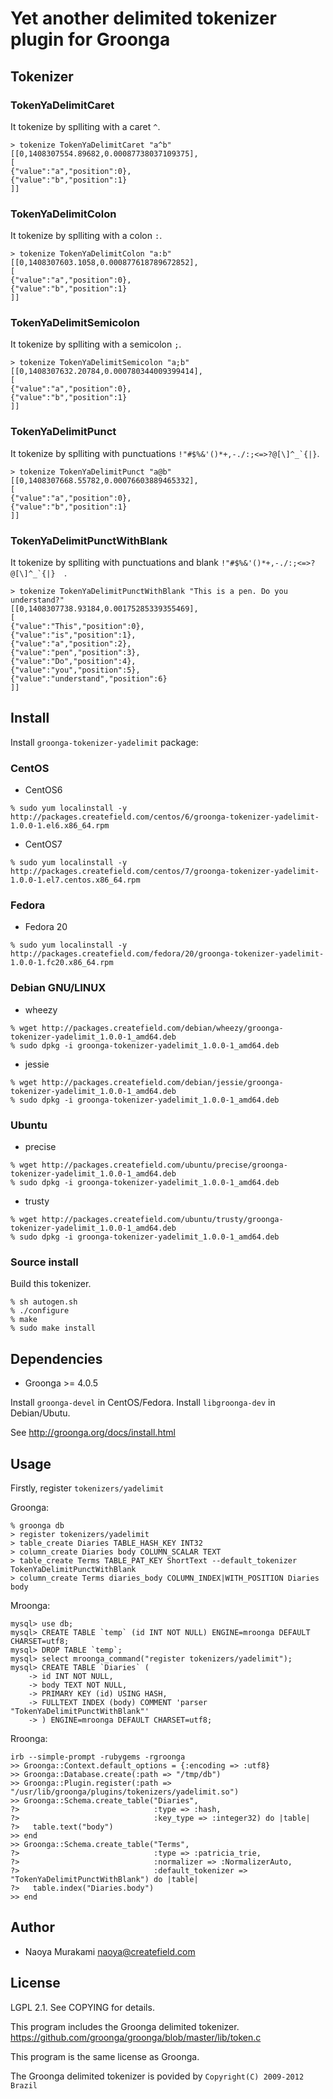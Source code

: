 # Yet another delimited tokenizer plugin for Groonga

## Tokenizer

### TokenYaDelimitCaret

It tokenize by splliting with a caret ``^``.

```
> tokenize TokenYaDelimitCaret "a^b"
[[0,1408307554.89682,0.00087738037109375],
[
{"value":"a","position":0},
{"value":"b","position":1}
]]
```

### TokenYaDelimitColon

It tokenize by splliting with a colon ``:``.

```
> tokenize TokenYaDelimitColon "a:b"
[[0,1408307603.1058,0.000877618789672852],
[
{"value":"a","position":0},
{"value":"b","position":1}
]]
```

### TokenYaDelimitSemicolon

It tokenize by splliting with a semicolon ``;``.

```
> tokenize TokenYaDelimitSemicolon "a;b"
[[0,1408307632.20784,0.000780344009399414],
[
{"value":"a","position":0},
{"value":"b","position":1}
]]
```

### TokenYaDelimitPunct

It tokenize by splliting with punctuations ``!"#$%&'()*+,-./:;<=>?@[\]^_`{|}``.

```
> tokenize TokenYaDelimitPunct "a@b"
[[0,1408307668.55782,0.00076603889465332],
[
{"value":"a","position":0},
{"value":"b","position":1}
]]
```

### TokenYaDelimitPunctWithBlank

It tokenize by splliting with punctuations and blank ``!"#$%&'()*+,-./:;<=>?@[\]^_`{|}  ``.

```
> tokenize TokenYaDelimitPunctWithBlank "This is a pen. Do you understand?"
[[0,1408307738.93184,0.00175285339355469],
[
{"value":"This","position":0},
{"value":"is","position":1},
{"value":"a","position":2},
{"value":"pen","position":3},
{"value":"Do","position":4},
{"value":"you","position":5},
{"value":"understand","position":6}
]]
```

## Install

Install ``groonga-tokenizer-yadelimit`` package:

### CentOS

* CentOS6

```
% sudo yum localinstall -y http://packages.createfield.com/centos/6/groonga-tokenizer-yadelimit-1.0.0-1.el6.x86_64.rpm
```

* CentOS7

```
% sudo yum localinstall -y http://packages.createfield.com/centos/7/groonga-tokenizer-yadelimit-1.0.0-1.el7.centos.x86_64.rpm
```

### Fedora

* Fedora 20

```
% sudo yum localinstall -y http://packages.createfield.com/fedora/20/groonga-tokenizer-yadelimit-1.0.0-1.fc20.x86_64.rpm
```

### Debian GNU/LINUX

* wheezy

```
% wget http://packages.createfield.com/debian/wheezy/groonga-tokenizer-yadelimit_1.0.0-1_amd64.deb
% sudo dpkg -i groonga-tokenizer-yadelimit_1.0.0-1_amd64.deb
```

* jessie

```
% wget http://packages.createfield.com/debian/jessie/groonga-tokenizer-yadelimit_1.0.0-1_amd64.deb
% sudo dpkg -i groonga-tokenizer-yadelimit_1.0.0-1_amd64.deb
```


### Ubuntu

* precise

```
% wget http://packages.createfield.com/ubuntu/precise/groonga-tokenizer-yadelimit_1.0.0-1_amd64.deb
% sudo dpkg -i groonga-tokenizer-yadelimit_1.0.0-1_amd64.deb
```

* trusty

```
% wget http://packages.createfield.com/ubuntu/trusty/groonga-tokenizer-yadelimit_1.0.0-1_amd64.deb
% sudo dpkg -i groonga-tokenizer-yadelimit_1.0.0-1_amd64.deb
```

### Source install

Build this tokenizer.

    % sh autogen.sh
    % ./configure
    % make
    % sudo make install

## Dependencies

* Groonga >= 4.0.5

Install ``groonga-devel`` in CentOS/Fedora. Install ``libgroonga-dev`` in Debian/Ubutu.

See http://groonga.org/docs/install.html

## Usage

Firstly, register `tokenizers/yadelimit`

Groonga:

    % groonga db
    > register tokenizers/yadelimit
    > table_create Diaries TABLE_HASH_KEY INT32
    > column_create Diaries body COLUMN_SCALAR TEXT
    > table_create Terms TABLE_PAT_KEY ShortText --default_tokenizer TokenYaDelimitPunctWithBlank
    > column_create Terms diaries_body COLUMN_INDEX|WITH_POSITION Diaries body

Mroonga:

    mysql> use db;
    mysql> CREATE TABLE `temp` (id INT NOT NULL) ENGINE=mroonga DEFAULT CHARSET=utf8;
    mysql> DROP TABLE `temp`;
    mysql> select mroonga_command("register tokenizers/yadelimit");
    mysql> CREATE TABLE `Diaries` (
        -> id INT NOT NULL,
        -> body TEXT NOT NULL,
        -> PRIMARY KEY (id) USING HASH,
        -> FULLTEXT INDEX (body) COMMENT 'parser "TokenYaDelimitPunctWithBlank"'
        -> ) ENGINE=mroonga DEFAULT CHARSET=utf8;

Rroonga:

    irb --simple-prompt -rubygems -rgroonga
    >> Groonga::Context.default_options = {:encoding => :utf8}   
    >> Groonga::Database.create(:path => "/tmp/db")
    >> Groonga::Plugin.register(:path => "/usr/lib/groonga/plugins/tokenizers/yadelimit.so")
    >> Groonga::Schema.create_table("Diaries",
    ?>                              :type => :hash,
    ?>                              :key_type => :integer32) do |table|
    ?>   table.text("body")
    >> end
    >> Groonga::Schema.create_table("Terms",
    ?>                              :type => :patricia_trie,
    ?>                              :normalizer => :NormalizerAuto,
    ?>                              :default_tokenizer => "TokenYaDelimitPunctWithBlank") do |table|
    ?>   table.index("Diaries.body")
    >> end
    
## Author

* Naoya Murakami <naoya@createfield.com>

## License

LGPL 2.1. See COPYING for details.

This program includes the Groonga delimited tokenizer.  
https://github.com/groonga/groonga/blob/master/lib/token.c

This program is the same license as Groonga.

The Groonga delimited tokenizer is povided by ``Copyright(C) 2009-2012 Brazil``
